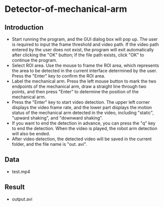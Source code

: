 # Detector-of-mechanical-arm

## Introduction
- Start running the program, and the GUI dialog box will pop up. The user is required to input the frame threshold and video path. If the video path entered by the user does not exist, the program will exit automatically after clicking the "OK" button; If the file path exists, click "OK" to continue the program.
- Select ROI area. Use the mouse to frame the ROI area, which represents the area to be detected in the current interface determined by the user. Press the "Enter" key to confirm the ROI area.
- Label the mechanical arm. Press the left mouse button to mark the two endpoints of the mechanical arm, draw a straight line through two points, and then press "Enter" to determine the position of the mechanical arm.
- Press the "Enter" key to start video detection. The upper left corner displays the video frame rate, and the lower part displays the motion status of the mechanical arm detected in the video, including "static", "upward shaking", and "downward shaking".
- If you want to end the detection in advance, you can press the "q" key to end the detection. When the video is played, the robot arm detection will also be ended.
- After video detection, the detected video will be saved in the current folder, and the file name is "out. avi".

## Data
- test.mp4

## Result
- output.avi
